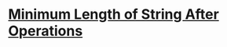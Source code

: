 # [Minimum Length of String After Operations](https://leetcode.com/problems/minimum-length-of-string-after-operations)
